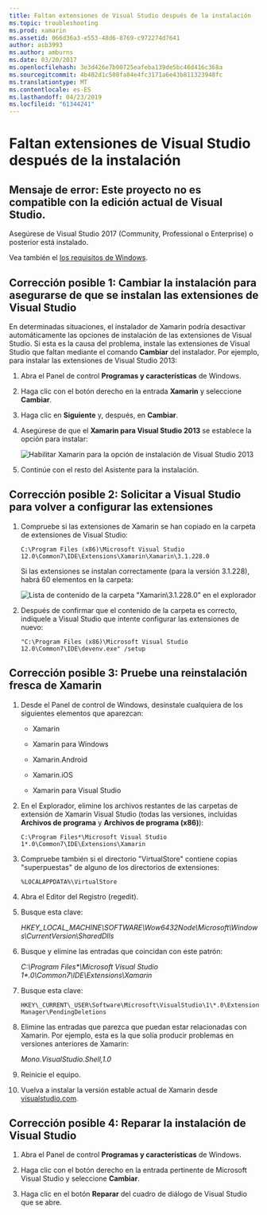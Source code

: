 ```yaml
---
title: Faltan extensiones de Visual Studio después de la instalación
ms.topic: troubleshooting
ms.prod: xamarin
ms.assetid: 066d36a3-e553-48d6-8769-c972274d7641
author: asb3993
ms.author: amburns
ms.date: 03/20/2017
ms.openlocfilehash: 3e3d426e7b00725eafeba139de5bc46d416c368a
ms.sourcegitcommit: 4b402d1c508fa84e4fc3171a6e43b811323948fc
ms.translationtype: MT
ms.contentlocale: es-ES
ms.lasthandoff: 04/23/2019
ms.locfileid: "61344241"
---
```

# <a name="missing-visual-studio-extensions-after-installation"></a>Faltan extensiones de Visual Studio después de la instalación

## <a name="error-message-this-project-is-incompatible-with-the-current-edition-of-visual-studio"></a>Mensaje de error: Este proyecto no es compatible con la edición actual de Visual Studio.

Asegúrese de Visual Studio 2017 (Community, Professional o Enterprise) o posterior está instalado.

Vea también el [los requisitos de Windows](~/cross-platform/get-started/requirements.md#windows-requirements).

## <a name="possible-fix-1-change-the-installation-to-make-sure-the-visual-studio-extensions-are-installed"></a>Corrección posible 1: Cambiar la instalación para asegurarse de que se instalan las extensiones de Visual Studio

En determinadas situaciones, el instalador de Xamarin podría desactivar automáticamente las opciones de instalación de las extensiones de Visual Studio. Si esta es la causa del problema, instale las extensiones de Visual Studio que faltan mediante el comando **Cambiar** del instalador. Por ejemplo, para instalar las extensiones de Visual Studio 2013:

1. Abra el Panel de control **Programas y características** de Windows.

2. Haga clic con el botón derecho en la entrada **Xamarin** y seleccione **Cambiar**.

3. Haga clic en **Siguiente** y, después, en **Cambiar**.

4. Asegúrese de que el **Xamarin para Visual Studio 2013** se establece la opción para instalar:

    ![](missing-vs-extensions-images/installer.png "Habilitar Xamarin para la opción de instalación de Visual Studio 2013")

5. Continúe con el resto del Asistente para la instalación.

## <a name="possible-fix-2-ask-visual-studio-to-set-up-the-extensions-again"></a>Corrección posible 2: Solicitar a Visual Studio para volver a configurar las extensiones

1. Compruebe si las extensiones de Xamarin se han copiado en la carpeta de extensiones de Visual Studio:

    `C:\Program Files (x86)\Microsoft Visual Studio 12.0\Common7\IDE\Extensions\Xamarin\Xamarin\3.1.228.0`

    Si las extensiones se instalan correctamente (para la versión 3.1.228), habrá 60 elementos en la carpeta:


    ![](missing-vs-extensions-images/folder.png "Lista de contenido de la carpeta \"Xamarin\3.1.228.0\" en el explorador")

2. Después de confirmar que el contenido de la carpeta es correcto, indíquele a Visual Studio que intente configurar las extensiones de nuevo:

    `"C:\Program Files (x86)\Microsoft Visual Studio 12.0\Common7\IDE\devenv.exe" /setup`

## <a name="possible-fix-3-try-a-fresh-reinstall-of-xamarin"></a>Corrección posible 3: Pruebe una reinstalación fresca de Xamarin

1.  Desde el Panel de control de Windows, desinstale cualquiera de los siguientes elementos que aparezcan:

    *   Xamarin

    *   Xamarin para Windows

    *   Xamarin.Android

    *   Xamarin.iOS

    *   Xamarin para Visual Studio

2.  En el Explorador, elimine los archivos restantes de las carpetas de extensión de Xamarin Visual Studio (todas las versiones, incluidas **Archivos de programa** y **Archivos de programa (x86)**):

    `C:\Program Files*\Microsoft Visual Studio 1*.0\Common7\IDE\Extensions\Xamarin`

3.  Compruebe también si el directorio "VirtualStore" contiene copias "superpuestas" de alguno de los directorios de extensiones:

    `%LOCALAPPDATA%\VirtualStore`

4.  Abra el Editor del Registro (regedit).

5.  Busque esta clave:

    _HKEY\_LOCAL\_MACHINE\SOFTWARE\Wow6432Node\Microsoft\Windows\CurrentVersion\SharedDlls_

6.  Busque y elimine las entradas que coincidan con este patrón:

    _C:\Program Files\*\Microsoft Visual Studio 1\*.0\Common7\IDE\Extensions\Xamarin_

7.  Busque esta clave:

    `HKEY\_CURRENT\_USER\Software\Microsoft\VisualStudio\1\*.0\ExtensionManager\PendingDeletions`

8.  Elimine las entradas que parezca que puedan estar relacionadas con Xamarin. Por ejemplo, esta es la que solía producir problemas en versiones anteriores de Xamarin:

    _Mono.VisualStudio.Shell,1.0_

9.  Reinicie el equipo.

10.  Vuelva a instalar la versión estable actual de Xamarin desde [visualstudio.com](https://visualstudio.com/xamarin).

## <a name="possible-fix-4-repair-visual-studio-installation"></a>Corrección posible 4: Reparar la instalación de Visual Studio

1.  Abra el Panel de control **Programas y características** de Windows.

2.  Haga clic con el botón derecho en la entrada pertinente de Microsoft Visual Studio y seleccione **Cambiar**.

3.  Haga clic en el botón **Reparar** del cuadro de diálogo de Visual Studio que se abre.
